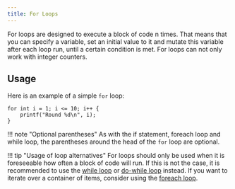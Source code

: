 ```yaml
---
title: For Loops
---
```


For loops are designed to execute a block of code n times. That means that you can specify a variable, set an initial value to it
and mutate this variable after each loop run, until a certain condition is met. For loops can not only work with integer counters.

## Usage

Here is an example of a simple `for` loop:
```spice
for int i = 1; i <= 10; i++ {
	printf("Round %d\n", i);
}
```

!!! note "Optional parentheses"
    As with the if statement, foreach loop and while loop, the parentheses around the head of the `for` loop are optional.

!!! tip "Usage of loop alternatives"
    For loops should only be used when it is foreseeable how often a block of code will run. If this is not the case, it
    is recommended to use the [while loop](../while-loops.md) or [do-while loop](../do-while-loops.md) instead. If you want to
    iterate over a container of items, consider using the [foreach loop](../foreach-loop.md).